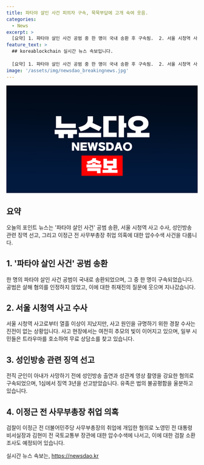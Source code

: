 ```yaml
---
title: 파타야 살인 사건 피의자 구속, 묵묵부답에 고개 숙여 웃음.
categories:
  - News
excerpt: >
  [요약] 1. 파타야 살인 사건 공범 중 한 명이 국내 송환 후 구속됨.  2. 서울 시청역 사고 원인 미해결, 시민들은 트라우마 호소. 3. 아내의 사망 전 성인방송 출연으로 구속된 전직 군인이 징역 3년 선고. 4. 이전 더불어민주당 사무부총장 취업 개입 혐의로 검찰 압수수색.
feature_text: >
  ## koreablockchain 실시간 뉴스 속보입니다.

  [요약] 1. 파타야 살인 사건 공범 중 한 명이 국내 송환 후 구속됨.  2. 서울 시청역 사고 원인 미해결, 시민들은 트라우마 호소. 3. 아내의 사망 전 성인방송 출연으로 구속된 전직 군인이 징역 3년 선고. 4. 이전 더불어민주당 사무부총장 취업 개입 혐의로 검찰 압수수색.
image: '/assets/img/newsdao_breakingnews.jpg'
---
```


<p><img src="/assets/img/newsdao_breakingnews.jpg" alt="koreablockchain 속보" /></p>

<h2 data-ke-size="size26">요약</h2>

<p data-ke-size="size16">오늘의 포인트 뉴스는 '파타야 살인 사건' 공범 송환, 서울 시청역 사고 수사, 성인방송 관련 징역 선고, 그리고 이정근 전 사무부총장 취업 의혹에 대한 압수수색 사건을 다룹니다.</p>

<h2 data-ke-size="size26">1. '파타야 살인 사건' 공범 송환</h2>

<p data-ke-size="size16">한 명의 파타야 살인 사건 공범이 국내로 송환되었으며, 그 중 한 명이 구속되었습니다. 공범은 살해 혐의를 인정하지 않았고, 이에 대한 취재진의 질문에 웃으며 지나갔습니다.</p>

<h2 data-ke-size="size26">2. 서울 시청역 사고 수사</h2>

<p data-ke-size="size16">서울 시청역 사고로부터 열흘 이상이 지났지만, 사고 원인을 규명하기 위한 경찰 수사는 진전이 없는 상황입니다. 사고 현장에서는 여전히 추모의 빛이 이어지고 있으며, 일부 시민들은 트라우마를 호소하여 무료 상담소를 찾고 있습니다.</p>

<h2 data-ke-size="size26">3. 성인방송 관련 징역 선고</h2>

<p data-ke-size="size16">전직 군인이 아내가 사망하기 전에 성인방송 출연과 성관계 영상 촬영을 강요한 혐의로 구속되었으며, 1심에서 징역 3년을 선고받았습니다. 유족은 법의 불공평함을 울분하고 있습니다.</p>

<h2 data-ke-size="size26">4. 이정근 전 사무부총장 취업 의혹</h2>

<p data-ke-size="size16">검찰이 이정근 전 더불어민주당 사무부총장의 취업에 개입한 혐의로 노영민 전 대통령 비서실장과 김현미 전 국토교통부 장관에 대한 압수수색에 나서고, 이에 대한 검찰 소환 조사도 예정되어 있습니다.</p>
실시간 뉴스 속보는, <a href="https://newsdao.kr" rel="dofollow">https://newsdao.kr</a>


